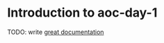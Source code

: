 # Introduction to aoc-day-1

TODO: write [great documentation](http://jacobian.org/writing/what-to-write/)
